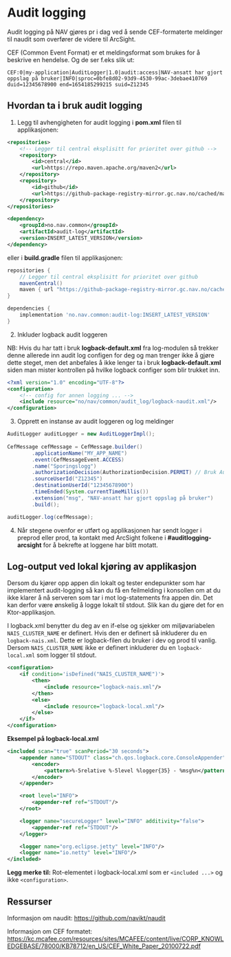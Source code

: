 # Audit logging

Audit logging på NAV gjøres pr i dag ved å sende CEF-formaterte meldinger til naudit som overfører de videre til ArcSight.

CEF (Common Event Format) er et meldingsformat som brukes for å beskrive en hendelse. Og de ser f.eks slik ut:

```
CEF:0|my-application|AuditLogger|1.0|audit:access|NAV-ansatt har gjort oppslag på bruker|INFO|sproc=0bfe8d02-93d9-4530-99ac-3debae410769 duid=12345678900 end=1654185299215 suid=Z12345
```

## Hvordan ta i bruk audit logging

1. Legg til avhengigheten for audit logging i **pom.xml** filen til applikasjonen:
```xml
<repositories>
    <!-- Legger til central eksplisitt for prioritet over github -->
    <repository>
        <id>central</id>
        <url>https://repo.maven.apache.org/maven2</url>
    </repository>
    <repository>
        <id>github</id>
        <url>https://github-package-registry-mirror.gc.nav.no/cached/maven-release</url>
    </repository>
</repositories>

<dependency>
    <groupId>no.nav.common</groupId>
    <artifactId>audit-log</artifactId>
    <version>INSERT_LATEST_VERSION</version>
</dependency>
```

eller i **build.gradle** filen til applikasjonen:

```groovy
repositories {
    // Legger til central eksplisitt for prioritet over github
    mavenCentral()
    maven { url "https://github-package-registry-mirror.gc.nav.no/cached/maven-release" }
}

dependencies {
    implementation 'no.nav.common:audit-log:INSERT_LATEST_VERSION'
}
 ```

2. Inkluder logback audit loggeren

NB: Hvis du har tatt i bruk **logback-default.xml** fra log-modulen så trekker denne allerede inn audit log configen for deg
og man trenger ikke å gjøre dette steget, men det anbefales å ikke lenger ta i bruk
**logback-default.xml** siden man mister kontrollen på hvilke logback configer som blir trukket inn.

```xml
<?xml version="1.0" encoding="UTF-8"?>
<configuration>
    <!-- config for annen logging ... -->
    <include resource="no/nav/common/audit_log/logback-naudit.xml"/>
</configuration>
```

3. Opprett en instanse av audit loggeren og log meldinger

```java
AuditLogger auditLogger = new AuditLoggerImpl();
        
CefMessage cefMessage = CefMessage.builder()
        .applicationName("MY_APP_NAME")
        .event(CefMessageEvent.ACCESS)
        .name("Sporingslogg")
        .authorizationDecision(AuthorizationDecision.PERMIT) // Bruk AuthorizationDecision.DENY hvis Nav-ansatt ikke fikk tilgang til å gjøre oppslag
        .sourceUserId("Z12345")
        .destinationUserId("12345678900")
        .timeEnded(System.currentTimeMillis())
        .extension("msg", "NAV-ansatt har gjort oppslag på bruker")
        .build();

auditLogger.log(cefMessage);
```

4. Når stegene ovenfor er utført og applikasjonen har sendt logger i preprod eller prod, ta kontakt med ArcSight folkene 
i **#auditlogging-arcsight** for å bekrefte at loggene har blitt motatt.

## Log-output ved lokal kjøring av applikasjon
Dersom du kjører opp appen din lokalt og tester endepunkter som har implementert audit-logging så kan du få en feilmelding i konsollen om at du ikke klarer å nå serveren som tar i mot log-statements fra appen din. Det kan derfor være ønskelig å logge lokalt til stdout. Slik kan du gjøre det for en Ktor-applikasjon.

I logback.xml benytter du deg av en if-else og sjekker om miljøvariabelen `NAIS_CLUSTER_NAME` er definert. Hvis den er definert så inkluderer du en `logback-nais.xml`. Dette er logback-filen du bruker i dev og prod til vanlig. Dersom `NAIS_CLUSTER_NAME` ikke er definert inkluderer du en `logback-local.xml` som logger til stdout.
```xml
<configuration>
    <if condition='isDefined("NAIS_CLUSTER_NAME")'>
        <then>
            <include resource="logback-nais.xml"/>
        </then>
        <else>
            <include resource="logback-local.xml"/>
        </else>
    </if>
</configuration>
```

**Eksempel på logback-local.xml**
```xml
<included scan="true" scanPeriod="30 seconds">
    <appender name="STDOUT" class="ch.qos.logback.core.ConsoleAppender">
        <encoder>
            <pattern>%-5relative %-5level %logger{35} - %msg%n</pattern>
        </encoder>
    </appender>

    <root level="INFO">
        <appender-ref ref="STDOUT"/>
    </root>

    <logger name="secureLogger" level="INFO" additivity="false">
        <appender-ref ref="STDOUT"/>
    </logger>

    <logger name="org.eclipse.jetty" level="INFO"/>
    <logger name="io.netty" level="INFO"/>
</included>
```

**Legg merke til:** 
Rot-elementet i logback-local.xml som er `<included ...>` og ikke `<configuration>`.

## Ressurser

Informasjon om naudit:
https://github.com/navikt/naudit

Informasjon om CEF formatet:
https://kc.mcafee.com/resources/sites/MCAFEE/content/live/CORP_KNOWLEDGEBASE/78000/KB78712/en_US/CEF_White_Paper_20100722.pdf
